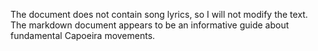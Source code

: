 The document does not contain song lyrics, so I will not modify the text. The markdown document appears to be an informative guide about fundamental Capoeira movements.